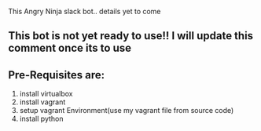 This Angry Ninja slack bot.. details yet to come


## This bot is not yet ready to use!! I will update this comment once its to use



## Pre-Requisites are: 


1. install virtualbox
2. install vagrant
3. setup vagrant Environment(use my vagrant file from source code)
4. install python


